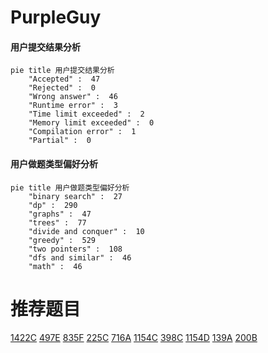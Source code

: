 # PurpleGuy

<!-- tabs:start -->



#### **用户提交结果分析**

```mermaid
pie title 用户提交结果分析
    "Accepted" :  47
    "Rejected" :  0
    "Wrong answer" :  46
    "Runtime error" :  3
    "Time limit exceeded" :  2
    "Memory limit exceeded" :  0
    "Compilation error" :  1
    "Partial" :  0
```

#### **用户做题类型偏好分析**

```mermaid
pie title 用户做题类型偏好分析
    "binary search" :  27
    "dp" :  290
    "graphs" :  47
    "trees" :  77
    "divide and conquer" :  10
    "greedy" :  529
    "two pointers" :  108
    "dfs and similar" :  46
    "math" :  46
```



<!-- tabs:end -->
# 推荐题目
[1422C](https://codeforces.com/contest/1422/problem/C)
[497E](https://codeforces.com/contest/497/problem/E)
[835F](https://codeforces.com/contest/835/problem/F)
[225C](https://codeforces.com/contest/225/problem/C)
[716A](https://codeforces.com/contest/716/problem/A)
[1154C](https://codeforces.com/contest/1154/problem/C)
[398C](https://codeforces.com/contest/398/problem/C)
[1154D](https://codeforces.com/contest/1154/problem/D)
[139A](https://codeforces.com/contest/139/problem/A)
[200B](https://codeforces.com/contest/200/problem/B)

